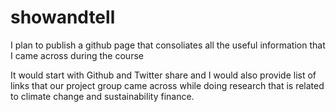 # showandtell
I plan to publish a github page that consoliates all the useful information that I came across during the course

It would start with Github and Twitter share and I would also provide list of links that our project group came across while doing research that is related to climate change and sustainability finance.




